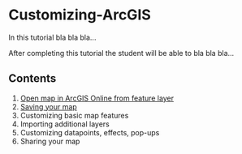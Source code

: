 # Customizing-ArcGIS

In this tutorial bla bla bla...

After completing this tutorial the student will be able to bla bla bla...

## Contents

1. [Open map in ArcGIS Online from feature layer](contents/01-open-map-in-ArcGIS.md)
2. [Saving your map](contents/02-saving-your-map.md)
3. Customizing basic map features
4. Importing additional layers
5. Customizing datapoints, effects, pop-ups
6. Sharing your map
